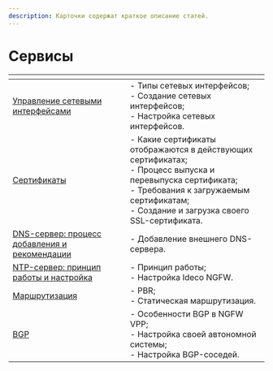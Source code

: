```yaml
---
description: Карточки содержат краткое описание статей.
---
```


# Сервисы

<table data-card-size="large" data-view="cards"><thead><tr><th></th><th></th></tr></thead><tbody><tr><td><a href="server-configuration-management.md">Управление сетевыми интерфейсами</a></td><td>- Типы сетевых интерфейсов;<br>- Создание сетевых интерфейсов;<br>- Настройка сетевых интерфейсов.</td></tr><tr><td><a href="certificates/README.md.md">Cертификаты</a></td><td>- Какие сертификаты отображаются в действующих сертификатах;<br>- Процесс выпуска и перевыпуска сертификата;<br>- Требования к загружаемым  сертификатам;<br>- Создание и загрузка своего SSL-сертификата.</td></tr><tr><td><a href="dns.md">DNS-сервер: процесс добавления и рекомендации</a></td><td>- Добавление внешнего DNS-сервера.</td></tr><tr><td><a href="ntp.md">NTP-сервер: принцип работы и настройка</a></td><td>- Принцип работы;<br>- Настройка Ideco NGFW.</td></tr><tr><td><a href="routing.md">Маршрутизация</a></td><td>- PBR;<br>- Статическая маршрутизация.</td></tr><tr><td><a href="bgp.md">BGP</a></td><td>- Особенности BGP в NGFW VPP;<br>- Настройка своей автономной системы;<br>- Настройка BGP-соседей.</td></tr></tbody></table>